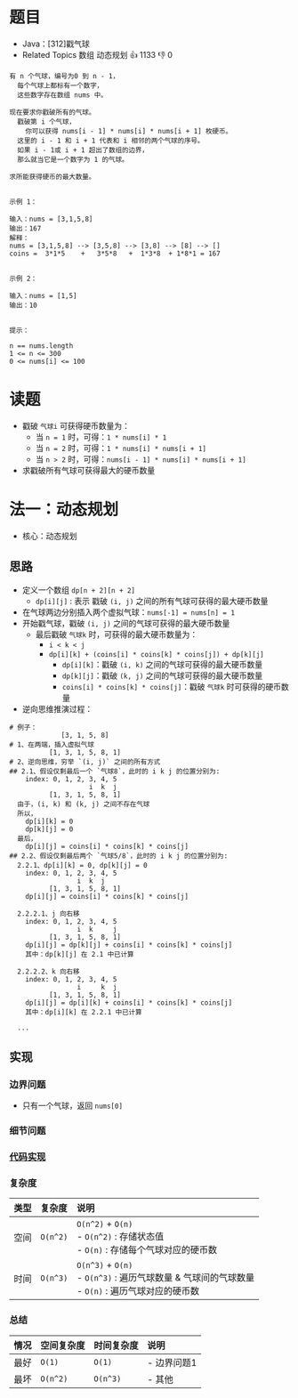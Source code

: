 # 题目

- Java：[312]戳气球
- Related Topics 数组 动态规划 👍 1133 👎 0

```text
有 n 个气球，编号为0 到 n - 1，
  每个气球上都标有一个数字，
  这些数字存在数组 nums 中。 

现在要求你戳破所有的气球。
  戳破第 i 个气球，
    你可以获得 nums[i - 1] * nums[i] * nums[i + 1] 枚硬币。 
  这里的 i - 1 和 i + 1 代表和 i 相邻的两个气球的序号。
  如果 i - 1或 i + 1 超出了数组的边界，
  那么就当它是一个数字为 1 的气球。 

求所能获得硬币的最大数量。 


示例 1：

输入：nums = [3,1,5,8]
输出：167
解释：
nums = [3,1,5,8] --> [3,5,8] --> [3,8] --> [8] --> []
coins =  3*1*5    +   3*5*8   +  1*3*8  + 1*8*1 = 167 


示例 2： 

输入：nums = [1,5]
输出：10


提示： 

n == nums.length 
1 <= n <= 300 
0 <= nums[i] <= 100 
```

# 读题

- 戳破 `气球i` 可获得硬币数量为：
  - 当 `n = 1` 时，可得：`1 * nums[i] * 1`
  - 当 `n = 2` 时，可得：`1 * nums[i] * nums[i + 1]`
  - 当 `n > 2` 时，可得：`nums[i - 1] * nums[i] * nums[i + 1]`
- 求戳破所有气球可获得最大的硬币数量

# 法一：动态规划

- 核心：动态规划

## 思路

- 定义一个数组 `dp[n + 2][n + 2]`
  - `dp[i][j]` : 表示 戳破 `(i, j)` 之间的所有气球可获得的最大硬币数量
- 在气球两边分别插入两个虚拟气球：`nums[-1] = nums[n] = 1`
- 开始戳气球，戳破 `(i, j)` 之间的气球可获得的最大硬币数量
  - 最后戳破 `气球k` 时，可获得的最大硬币数量为：
    - `i < k < j`
    - `dp[i][k] + (coins[i] * coins[k] * coins[j]) + dp[k][j]`
      - `dp[i][k]`：戳破 `(i, k)` 之间的气球可获得的最大硬币数量
      - `dp[k][j]`：戳破 `(k, j)` 之间的气球可获得的最大硬币数量
      - `coins[i] * coins[k] * coins[j]`：戳破 `气球k` 时可获得的硬币数量
- 逆向思维推演过程：

```text
# 例子：
             [3, 1, 5, 8]
# 1、在两端，插入虚拟气球
          [1, 3, 1, 5, 8, 1]
# 2、逆向思维，穷举 `(i, j)` 之间的所有方式
## 2.1、假设仅剩最后一个 `气球8`，此时的 i k j 的位置分别为:
    index: 0, 1, 2, 3, 4, 5
                    i  k  j
          [1, 3, 1, 5, 8, 1]
  由于，(i, k) 和 (k, j) 之间不存在气球
  所以，
    dp[i][k] = 0
    dp[k][j] = 0
  最后，
    dp[i][j] = coins[i] * coins[k] * coins[j]
## 2.2、假设仅剩最后两个 `气球5/8`，此时的 i k j 的位置分别为:
  2.2.1、dp[i][k] = 0, dp[k][j] = 0
    index: 0, 1, 2, 3, 4, 5
                 i  k  j
          [1, 3, 1, 5, 8, 1]
    dp[i][j] = coins[i] * coins[k] * coins[j]
  
  2.2.2.1、j 向右移
    index: 0, 1, 2, 3, 4, 5
                 i  k     j
          [1, 3, 1, 5, 8, 1]
    dp[i][j] = dp[k][j] + coins[i] * coins[k] * coins[j]
    其中：dp[k][j] 在 2.1 中已计算
  
  2.2.2.2、k 向右移
    index: 0, 1, 2, 3, 4, 5
                 i     k  j
          [1, 3, 1, 5, 8, 1]
    dp[i][j] = dp[i][k] + coins[i] * coins[k] * coins[j]
    其中：dp[i][k] 在 2.2.1 中已计算
    
  ...
```

## 实现

### 边界问题

- 只有一个气球，返回 `nums[0]`

### 细节问题

### [代码实现](Demo01.java)

### 复杂度

类型 | 复杂度 | 说明
:--- |:--- |:---
空间 | `O(n^2)` | `O(n^2)` + `O(n)` </br> - `O(n^2)` : 存储状态值 </br> - `O(n)` : 存储每个气球对应的硬币数
时间 | `O(n^3)` | `O(n^3)` + `O(n)` </br> - `O(n^3)` : 遍历气球数量 & 气球间的气球数量 </br> - `O(n)` : 遍历气球对应的硬币数

### 总结

情况 | 空间复杂度 | 时间复杂度 | 说明
:--- |:--- |:--- |:---
最好 | `O(1)` | `O(1)` | - 边界问题1
最坏 | `O(n^2)` | `O(n^3)` | - 其他
